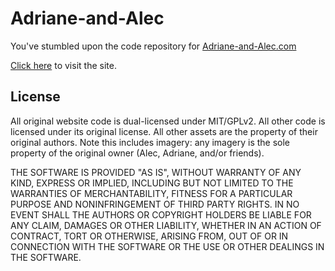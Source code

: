 Adriane-and-Alec
=================== 
You've stumbled upon the code repository for [Adriane-and-Alec.com](http://adriane-and-alec.com) 

[Click here](http://adriane-and-alec.com) to visit the site. 

License 
------------- 
All original website code is dual-licensed under MIT/GPLv2. All other code is licensed under its original license. All other assets are the property of their original authors. Note this includes imagery: any imagery is the sole property of the original owner (Alec, Adriane, and/or 
friends).

THE SOFTWARE IS PROVIDED "AS IS", WITHOUT WARRANTY OF ANY KIND, EXPRESS OR
IMPLIED, INCLUDING BUT NOT LIMITED TO THE WARRANTIES OF MERCHANTABILITY,
FITNESS FOR A PARTICULAR PURPOSE AND NONINFRINGEMENT OF THIRD PARTY RIGHTS. IN
NO EVENT SHALL THE AUTHORS OR COPYRIGHT HOLDERS BE LIABLE FOR ANY CLAIM,
DAMAGES OR OTHER LIABILITY, WHETHER IN AN ACTION OF CONTRACT, TORT OR
OTHERWISE, ARISING FROM, OUT OF OR IN CONNECTION WITH THE SOFTWARE OR THE USE
OR OTHER DEALINGS IN THE SOFTWARE.